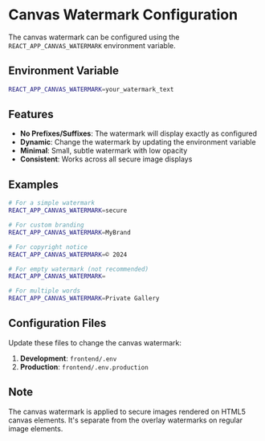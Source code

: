 # Canvas Watermark Configuration

The canvas watermark can be configured using the `REACT_APP_CANVAS_WATERMARK` environment variable.

## Environment Variable

```bash
REACT_APP_CANVAS_WATERMARK=your_watermark_text
```

## Features

- **No Prefixes/Suffixes**: The watermark will display exactly as configured
- **Dynamic**: Change the watermark by updating the environment variable
- **Minimal**: Small, subtle watermark with low opacity
- **Consistent**: Works across all secure image displays

## Examples

```bash
# For a simple watermark
REACT_APP_CANVAS_WATERMARK=secure

# For custom branding
REACT_APP_CANVAS_WATERMARK=MyBrand

# For copyright notice
REACT_APP_CANVAS_WATERMARK=© 2024

# For empty watermark (not recommended)
REACT_APP_CANVAS_WATERMARK=

# For multiple words
REACT_APP_CANVAS_WATERMARK=Private Gallery
```

## Configuration Files

Update these files to change the canvas watermark:

1. **Development**: `frontend/.env`
2. **Production**: `frontend/.env.production`

## Note

The canvas watermark is applied to secure images rendered on HTML5 canvas elements. It's separate from the overlay watermarks on regular image elements.
